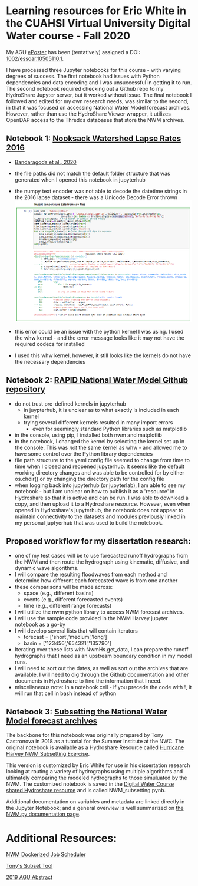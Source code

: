 # Learning resources for Eric White in the CUAHSI Virtual University Digital Water course - Fall 2020

My AGU [ePoster](https://agu2020fallmeeting-agu.ipostersessions.com/default.aspx?s=1E-F8-CA-25-21-94-C5-4A-A0-1B-6D-F2-89-0D-BF-78&guestview=true) has been (tentatively) assigned a DOI: [1002/essoar.10505110.1](https://doi.org/10.1002/essoar.10505110.1).

I have processed three Jupyter notebooks for this course - with varying degrees of success. The first notebook had issues with Python dependencies and data encoding and I was unsuccessful in getting it to run. The second notebook required checking out a Github repo to my HydroShare Jupyter server, but it worked without issue. The final notebook I followed and edited for my own research needs, was similar to the second, in that it was focused on accessing National Water Model forecast archives. However, rather than use the HydroShare Viewer wrapper, it utilizes OpenDAP access to the Thredds databases that store the NWM archives.

## Notebook 1: [Nooksack Watershed Lapse Rates 2016](https://www.hydroshare.org/resource/222e832d3df24dea9bae9bbeb6f4219d/)
- [Bandaragoda et al., 2020](https://doi.org/10.1016/j.dib.2020.105578)
- the file paths did not match the default folder structure that was generated when I opened this notebook in jupyterhub
- the numpy text encoder was not able to decode the datetime strings in the 2016 lapse dataset - there was a Unicode Decode Error thrown![image](https://github.com/edwhite12/learning-resources/blob/master/Nooksack_error.PNG)
- this error could be an issue with the python kernel I was using. I used the whw kernel - and the error message looks like it may not have the required codecs for installed

- I used this whw kernel, however, it still looks like the kernels do not have the necessary dependencies

 ## Notebook 2: [RAPID National Water Model Github repository](https://github.com/rapid-research/tutorial_rapid-nationalwatermodel)
- do not trust pre-defined kernels in jupyterhub
  - in juypterhub, it is unclear as to what exactly is included in each kernel
  - trying several different kernels resulted in many import errors
    - even for seemingly standard Python libraries such as matplotlib
- in the console, using pip, I installed both nwm and matplotlib
- in the notebook, I changed the kernel by selecting the kernel set up in the console. This was *not* the same kernel as whw - and allowed me to have some control over the Python library dependencies
- file path structure to the yaml config file seemed to change from time to time when I closed and reopened jupyterhub. It seems like the default working directory changes and was able to be controlled for by either os.chdir() or by changing the directory path for the config file
- when logging back into jupyterhub (or jupyterlab), I am able to see my notebook - but I am unclear on how to publish it as a 'resource' in Hydroshare so that it is active and can be run. I was able to download a copy, and then upload it to a Hydroshare resource. However, even when opened in Hydroshare's jupyterhub, the notebook does not appear to maintain connectivity to the datasets and modules previously linked in my personal juptyerhub that was used to build the notebook.


## Proposed workflow for my dissertation research:
- one of my test cases will be to use forecasted runoff hydrographs from the NWM and then route the hydrograph using kinematic, diffusive, and dynamic wave algorithms.
- I will compare the resulting floodwaves from each method and determine how different each forecasted wave is from one another
- these comparisons will be made across:
    - space (e.g., different basins)
    - events (e.g., different forecasted events)
    - time (e.g., different range forecasts)
- I will utilize the nwm python library to access NWM forecast archives.
- I will use the sample code provided in the NWM Harvey jupyter notebook as a go-by
- I will develop several lists that will contain iterators
    - forecast = ['short','medium','long']
    - basin = ['123456','654321','135790']
- Iterating over these lists with NwmHs.get_data, I can prepare the runoff hydrographs that I need as an upstream boundary condition in my model runs.
- I will need to sort out the dates, as well as sort out the archives that are available. I will need to dig through the Github documentation and other documents in Hydroshare to find the information that I need.
- miscellaneous note: In a notebook cell - if you precede the code with !, it will run that cell in bash instead of python

 ## Notebook 3: [Subsetting the National Water Model forecast archives](https://www.hydroshare.org/resource/3db192783bcb4599bab36d43fc3413db/)
The backbone for this notebook was originally prepared by Tony Castronova in 2018 as a tutorial for the Summer Institute at the NWC. The original notebook is available as a Hydroshare Resource called [Hurricane Harvey NWM Subsetting Exercise](https://www.hydroshare.org/resource/3db192783bcb4599bab36d43fc3413db/).

This version is customized by Eric White for use in his dissertation research looking at routing a variety of hydrographs using multiple algorithms and ultimately comparing the modeled hydrographs to those simuluated by the NWM. The customized notebook is saved in the [Digital Water Course shared Hydroshare resource](https://www.hydroshare.org/resource/01fb1caf21fc45fb9ac1257bb276bc7a/) and is called NWM_subsetting.pynb.

Additional documentation on variables and metadata are linked directly in the Jupyter Notebook; and a general overview is well summarized on [the NWM.py documentation page](https://nwm.readthedocs.io/en/latest/).

# Additional Resources:
[NWM Dockerized Job Scheduler](https://github.com/aaraney/NWM-Dockerized-Job-Scheduler)

[Tony's Subset Tool](https://subset.cuahsi.org/)

[2019 AGU Abstract](https://ui.adsabs.harvard.edu/abs/2019AGUFM.H51D..04T/abstract)

